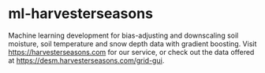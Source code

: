 # ml-harvesterseasons
Machine learning development for bias-adjusting and downscaling soil moisture, soil temperature and snow depth data with gradient boosting. Visit https://harvesterseasons.com for our service, or check out the data offered at https://desm.harvesterseasons.com/grid-gui.
